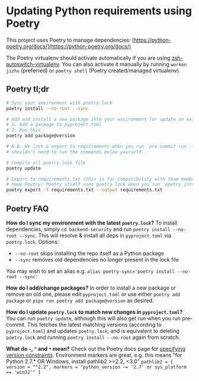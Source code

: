 # Updating Python requirements using Poetry

This project uses Poetry to manage dependencies:
[https://python-poetry.org/docs/](https://python-poetry.org/docs/)

The Poetry virtualenv should activate automatically if you are using
[zsh-autoswitch-virtualenv](https://github.com/MichaelAquilina/zsh-autoswitch-virtualenv). You can
also activate it manually by running `workon jizhu` (preferred) or `poetry shell` (Poetry
created/managed virtualenv).


## Poetry tl;dr

```bash
# Sync your environment with poetry.lock
poetry install --no-root --sync

# Add and install a new package into your environment (or update an existing one)
# 1. Add a package to pyproject.toml
# 2. Run this
poetry add package@version

# N.B. We lock & export to requirements when you run `pre-commit run --all-files` so you
# shouldn't need to run the commands below yourself.

# Compile all poetry.lock file
poetry update

# Export to requirements.txt (this is for compatibility with team members who may not
# have Poetry; Poetry itself uses poetry.lock when you run `poetry install`)
poetry export -f requirements.txt --output requirements.txt
```


## Poetry FAQ

**How do I sync my environment with the latest `poetry.lock`?**
To install dependencies, simply `cd backend-security` and run `poetry install --no-root --sync`.
This will resolve & install all deps in `pyproject.toml` via `poetry.lock`. Options:
  - `--no-root` skips installing the repo itself as a Python package
  - `--sync` removes old dependencies no longer present in the lock file

You may wish to set an alias e.g. `alias poetry-sync='poetry install --no-root --sync'`

**How do I add/change packages?**
In order to install a new package or remove an old one, please edit `pyproject.toml`
or use either `poetry add package` or `pipx run poetry add package@version` as desired.

**How do I update `poetry.lock` to match new changes in `pyproject.toml`?**
You can run `poetry update`, although this will also get run when you run pre-commit. This fetches
the latest matching versions (according to `pyproject.toml`) and updates `poetry.lock`, and is
equivalent to deleting `poetry.lock` and running `poetry install --no-root` again from scratch.

**What do `~`, `^` and `*` mean?**
Check out the Poetry docs page for [specifying version constraints](https://python-poetry.org/docs/dependency-specification/#version-constraints).
Environment markers are great, e.g. this means "for Python 2.7.* OR Windows, install pathlib2 >=2.2, <3.0"
`pathlib2 = { version = "^2.2", markers = "python_version ~= '2.7' or sys_platform == 'win32'" }`
